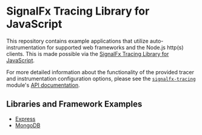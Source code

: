 # SignalFx Tracing Library for JavaScript

This repository contains example applications that utilize auto-instrumentation 
for supported web frameworks and the Node.js http(s) clients.  This is
made possible via the
[SignalFx Tracing Library for JavaScript](https://github.com/signalfx/signalfx-nodejs-tracing).

For more detailed information about the functionality of the provided tracer and
instrumentation configuration options, please see the
[`signalfx-tracing`](https://www.npmjs.com/package/signalfx-tracing) module's
[API documentation](https://github.com/signalfx/signalfx-nodejs-tracing/blob/master/docs/API.md).

## Libraries and Framework Examples

- [Express](./express)
- [MongoDB](./mongo)